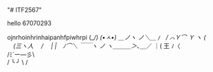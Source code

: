 "# ITF2567"

hello 67070293

ojnrhoinhrinhaipanhfpiwhrpi
        (\__/)
        (•ㅅ•) 
    ＿ノヽ ノ＼＿
`/　`/ ⌒Ｙ⌒ Ｙ  ヽ
( 　(三ヽ人　 /　  |
|　ﾉ⌒＼ ￣￣ヽ   ノ
ヽ＿＿＿＞､＿_／
       ｜( 王 ﾉ〈   
       /ﾐ`ー―彡\  
      / ╰    ╯ \ /    
